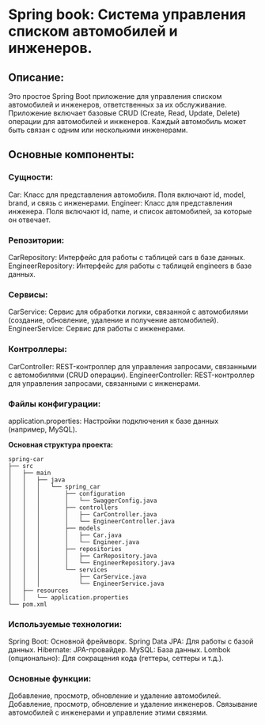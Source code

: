 # Spring book: Система управления списком автомобилей и инженеров.

## Описание: 
Это простое Spring Boot приложение для управления списком автомобилей и инженеров, ответственных за их 
обслуживание. Приложение включает базовые CRUD (Create, Read, Update, Delete) операции для автомобилей и инженеров. 
Каждый автомобиль может быть связан с одним или несколькими инженерами.

## Основные компоненты:

### Сущности:

Car: Класс для представления автомобиля. Поля включают id, model, brand, и связь с инженерами.
Engineer: Класс для представления инженера. Поля включают id, name, и список автомобилей, за которые он отвечает.

### Репозитории:

CarRepository: Интерфейс для работы с таблицей cars в базе данных.
EngineerRepository: Интерфейс для работы с таблицей engineers в базе данных.

### Сервисы:

CarService: Сервис для обработки логики, связанной с автомобилями (создание, обновление, удаление и получение автомобилей).
EngineerService: Сервис для работы с инженерами.

### Контроллеры:

CarController: REST-контроллер для управления запросами, связанными с автомобилями (CRUD операции).
EngineerController: REST-контроллер для управления запросами, связанными с инженерами.

### Файлы конфигурации:

application.properties: Настройки подключения к базе данных (например, MySQL).

**Основная структура проекта:**

```
spring-car
├── src
│   ├── main
│   │   ├── java
│   │   │   └── spring_car
│   │   │       ├── configuration
│   │   │       │   └── SwaggerConfig.java
│   │   │       ├── controllers
│   │   │       │   ├── CarController.java
│   │   │       │   └── EngineerController.java
│   │   │       ├── models
│   │   │       │   ├── Car.java
│   │   │       │   └── Engineer.java
│   │   │       ├── repositories
│   │   │       │   ├── CarRepository.java
│   │   │       │   └── EngineerRepository.java
│   │   │       └── services
│   │   │           ├── CarService.java
│   │   │           └── EngineerService.java
│   ├── resources
│   │   └── application.properties
└── pom.xml
```

### Используемые технологии:

Spring Boot: Основной фреймворк.
Spring Data JPA: Для работы с базой данных.
Hibernate: JPA-провайдер.
MySQL: База данных.
Lombok (опционально): Для сокращения кода (геттеры, сеттеры и т.д.).

### Основные функции:
Добавление, просмотр, обновление и удаление автомобилей.
Добавление, просмотр, обновление и удаление инженеров.
Связывание автомобилей с инженерами и управление этими связями.